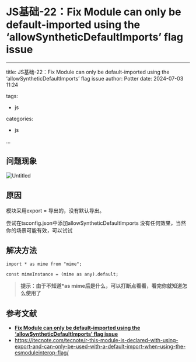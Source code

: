 # JS基础-22：Fix Module can only be default-imported using the ‘allowSyntheticDefaultImports’ flag issue

---

title: JS基础-22：Fix Module can only be default-imported using the ‘allowSyntheticDefaultImports’ flag issue
author: Potter
date: 2024-07-03 11:24

tags:

- js

categories:

- js

...

## 问题现象

![Untitled](https://cdn.jsdelivr.net/gh/yxw007/BlogPicBed@master/img/1719551051985.png)

## 原因

模块采用export = 导出的，没有默认导出。

尝试在tsconfig.json中添加allowSyntheticDefaultImports 没有任何效果，当然你的场景可能有效，可以试试

## 解决方法

```tsx
import * as mime from "mime";

const mimeInstance = (mime as any).default;
```

> **提示：由于不知道\*as mime后是什么，可以打断点看看，看完你就知道怎么使用了**

## 参考文献

- [**Fix Module can only be default-imported using the ‘allowSyntheticDefaultImports’ flag issue**](https://medium.com/@liwp.stephen/fix-module-can-only-be-default-imported-using-the-allowsyntheticdefaultimports-flag-issue-a033a361c6bf)
- <https://itecnote.com/tecnote/r-this-module-is-declared-with-using-export-and-can-only-be-used-with-a-default-import-when-using-the-esmoduleinterop-flag/>
